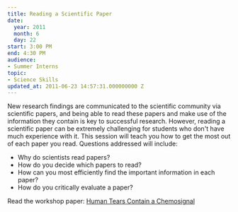 ```yaml
---
title: Reading a Scientific Paper
date:
  year: 2011
  month: 6
  day: 22
start: 3:00 PM
end: 4:30 PM
audience:
- Summer Interns
topic:
- Science Skills
updated_at: 2011-06-23 14:57:31.000000000 Z
---
```

New research findings are communicated to the scientific community via
scientific papers, and being able to read these papers and make use of
the information they contain is key to successful research. However,
reading a scientific paper can be extremely challenging for students who
don\'t have much experience with it. This session will teach you how to
get the most out of each paper you read. Questions addressed will
include:

* Why do scientists read papers?
* How do you decide which papers to read?
* How can you most efficiently find the important information in each
  paper?
* How do you critically evaluate a paper?

Read the workshop paper: [Human Tears Contain a Chemosignal][1]



[1]: http://www.sciencemag.org/content/331/6014/226.full.pdf
